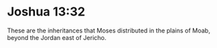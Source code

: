 # Joshua 13:32

These are the inheritances that Moses distributed in the plains of Moab, beyond the Jordan east of Jericho.
